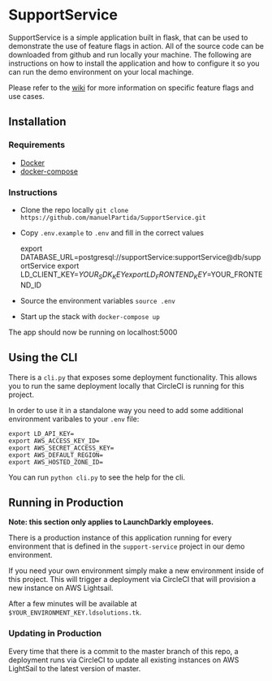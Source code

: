 # SupportService

SupportService is a simple application built in flask, that can be used to demonstrate the use of feature flags in action. All of the source code can be downloaded from github and run locally your machine. The following are instructions on how to install the application and how to configure it so you can run the demo environment on your local machinge. 

Please refer to the [wiki](https://github.com/launchdarkly/SupportService/wiki) for 
more information on specific feature flags and use cases. 

## Installation 

### Requirements 

* [Docker](https://www.docker.com/)
* [docker-compose](https://docs.docker.com/compose/)

### Instructions 

* Clone the repo locally `git clone https://github.com/manuelPartida/SupportService.git`
* Copy `.env.example` to `.env` and fill in the correct values

    export DATABASE_URL=postgresql://supportService:supportService@db/supportService
    export LD_CLIENT_KEY=$YOUR_SDK_KEY
    export LD_FRONTEND_KEY=$YOUR_FRONTEND_ID

* Source the environment variables `source .env`
* Start up the stack with `docker-compose up`

The app should now be running on localhost:5000 

## Using the CLI 

There is a `cli.py` that exposes some deployment functionality. This allows you 
to run the same deployment locally that CircleCI is running for this project. 

In order to use it in a standalone way you need to add some additional environment
varibales to your `.env` file: 

    export LD_API_KEY=
    export AWS_ACCESS_KEY_ID=
    export AWS_SECRET_ACCESS_KEY=
    export AWS_DEFAULT_REGION=
    export AWS_HOSTED_ZONE_ID=

You can run `python cli.py` to see the help for the cli. 

## Running in Production 

**Note: this section only applies to LaunchDarkly employees.**

There is a production instance of this application running for every 
environment that is defined in the `support-service` project in our demo 
environment.

If you need your own environment simply make a new environment inside of this 
project. This will trigger a deployment via CircleCI that will provision a 
new instance on AWS Lightsail. 

After a few minutes will be available at `$YOUR_ENVIRONMENT_KEY.ldsolutions.tk`.

### Updating in Production 

Every time that there is a commit to the master branch of this repo, a deployment 
runs via CircleCI to update all existing instances on AWS LightSail to the latest
version of master.